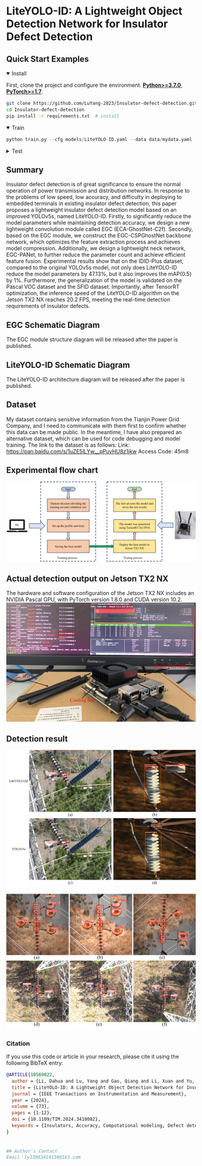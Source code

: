 # LiteYOLO-ID: A Lightweight Object Detection Network for Insulator Defect Detection


## <div align="left">Quick Start Examples</div>

<details open>
<summary>Install</summary>

First, clone the project and configure the environment.
[**Python>=3.7.0**](https://www.python.org/), [**PyTorch>=1.7**](https://pytorch.org/get-started/locally/).

```bash
git clone https://github.com/LuYang-2023/Insulator-defect-detection.git  # clone
cd Insulator-defect-detection
pip install -r requirements.txt  # install
```
</details>

<details open>
<summary>Train</summary>



```python
python train.py --cfg models/LiteYOLO-ID.yaml --data data/mydata.yaml
```
</details>


<details>
<summary>Test</summary>


```bash
python val.py --data data/mydata.yaml --weights best.pt --task test
```
</details>

## Summary
Insulator defect detection is of great significance to ensure the normal operation of power transmission and distribution networks. In response to the problems of low speed, low accuracy, and difficulty in deploying to embedded terminals in existing insulator defect detection, this paper proposes a lightweight insulator defect detection model based on an improved YOLOv5s, named LiteYOLO-ID. Firstly, to significantly reduce the model parameters while maintaining detection accuracy, we design a new lightweight convolution module called EGC (ECA-GhostNet-C2f). Secondly, based on the EGC module, we construct the EGC-CSPGhostNet backbone network, which optimizes the feature extraction process and achieves model compression. Additionally, we design a lightweight neck network, EGC-PANet, to further reduce the parameter count and achieve efficient feature fusion. Experimental results show that on the IDID-Plus dataset, compared to the original YOLOv5s model, not only does LiteYOLO-ID reduce the model parameters by 47.13%, but it also improves the mAP(0.5) by 1%. Furthermore, the generalization of the model is validated on the Pascal VOC dataset and the SFID dataset. Importantly, after TensorRT optimization, the inference speed of the LiteYOLO-ID algorithm on the Jetson TX2 NX reaches 20.2 FPS, meeting the real-time detection requirements of insulator defects.


## EGC Schematic Diagram
The EGC module structure diagram will be released after the paper is published.

## LiteYOLO-ID Schematic Diagram
The LiteYOLO-ID architecture diagram will be released after the paper is published.

## Dataset
My dataset contains sensitive information from the Tianjin Power Grid Company, and I need to communicate with them first to confirm whether this data can be made public. In the meantime, I have also prepared an alternative dataset, which can be used for code debugging and model training. The link to the dataset is as follows:
Link: https://pan.baidu.com/s/1uZE5lLYw__pPuyHU8z1jkw
Access Code: 45m8

## Experimental flow chart
![Experimental procedure：](chart_experiment.png)

## Actual detection output on Jetson TX2 NX
The hardware and software configuration of the Jetson TX2 NX includes an NVIDIA Pascal GPU, with PyTorch version 1.8.0 and CUDA version 10.2.
![Experimental procedure：](jetson_tx2_nx.png)

## Detection result
![Comparison chart of test results：](Comparison_chart_of_detection_results.png)

![LiteYOLO-ID detection result diagram：](LiteYOLO-ID_detection_result_diagram.png)

### Citation
If you use this code or article in your research, please cite it using the following BibTeX entry:

```bibtex
@ARTICLE{10569022,
  author = {Li, Dahua and Lu, Yang and Gao, Qiang and Li, Xuan and Yu, Xiao and Song, Yu},
  title = {LiteYOLO-ID: A Lightweight Object Detection Network for Insulator Defect Detection},
  journal = {IEEE Transactions on Instrumentation and Measurement},
  year = {2024},
  volume = {73},
  pages = {1-12},
  doi = {10.1109/TIM.2024.3418082},
  keywords = {Insulators, Accuracy, Computational modeling, Defect detection, YOLO, Feature extraction, Neck, Deep learning, insulator defect detection, lightweight, quantification, deployment}
}


## Author's Contact
Email：ly13063414159@163.com
